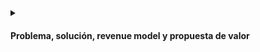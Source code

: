 <details>
<summary>

#### Problema, solución, revenue model y propuesta de valor

</summary>

**Problema:** Querer salir con un grupo de amig@s y no poder decidir a donde ir o no conocer lugares que se adapten al presupuesto ni gustos de todos.

**Solución:** Nuestra solución es crear una aplicación que permita crear planes de manera colaborativa con tu grupo. Esta va a sugerir lugares con base a la ubicación y gustos de cada uno de los integrantes, función de ruleta para elegir alguna opción sugerida al azar, un presupuesto colaborativo del grupo para las salidas. Todo esto permite encontrar lugares qué se ajusten a los gustos y al presupuesto de los integrantes, aumentando la oferta de locales, y disminuyendo los tiempos de decisión.

**Revenue Model:** ParchApp genera ingresos a partir de una modalidad que se centra en anuncios pequeños, tanto a personas comunes como a comercios. Estos anuncios son similares a los de las redes sociales tradicionales. Los publicistas escogen objetivos demográficos para concentrar sus anuncios, tanto proveedores para comercios, como comercios para gente común.**

**Value Proposal:** Proponemos a nuestros usuarios un conjunto de sencillas metodología para poder organizar diferentes tipos de planes con sus amigos, aún así cuando sus amigos se encuentran ocupados o este no tiene. 

</details>

